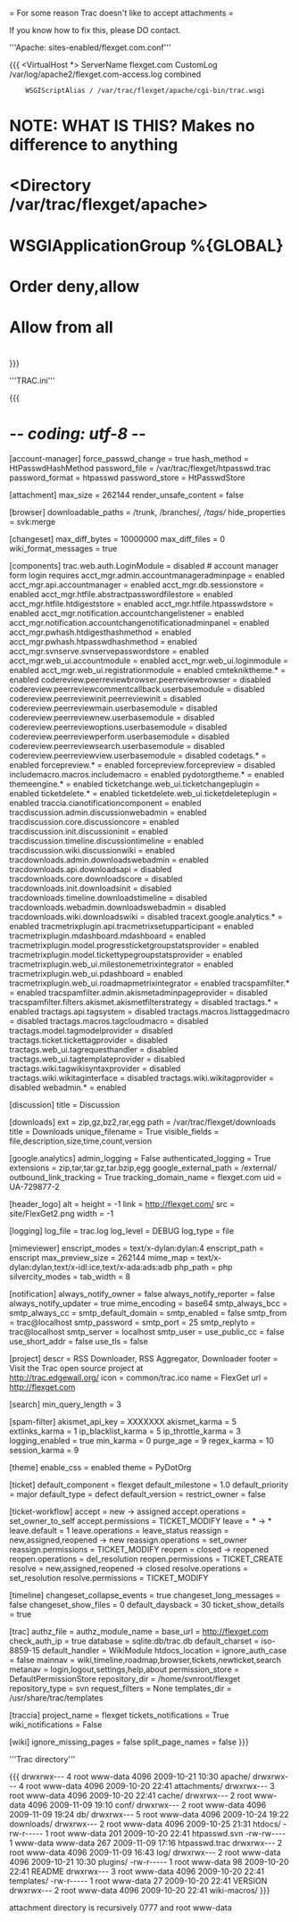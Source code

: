 = For some reason Trac doesn't like to accept attachments = 

If you know how to fix this, please DO contact.

'''Apache: sites-enabled/flexget.com.conf'''

{{{
<VirtualHost *>
        ServerName flexget.com
        CustomLog /var/log/apache2/flexget.com-access.log combined

        WSGIScriptAlias / /var/trac/flexget/apache/cgi-bin/trac.wsgi

# 
#  NOTE: WHAT IS THIS? Makes no difference to anything
#
#        <Directory /var/trac/flexget/apache>
#            WSGIApplicationGroup %{GLOBAL}
#            Order deny,allow
#            Allow from all
#        </Directory>

</VirtualHost>

}}}

'''TRAC.ini'''

{{{
# -*- coding: utf-8 -*-

[account-manager]
force_passwd_change = true
hash_method = HtPasswdHashMethod
password_file = /var/trac/flexget/htpasswd.trac
password_format = htpasswd
password_store = HtPasswdStore

[attachment]
max_size = 262144
render_unsafe_content = false

[browser]
downloadable_paths = /trunk, /branches/*, /tags/*
hide_properties = svk:merge

[changeset]
max_diff_bytes = 10000000
max_diff_files = 0
wiki_format_messages = true

[components]
trac.web.auth.LoginModule = disabled  # account manager form login requires
acct_mgr.admin.accountmanageradminpage = enabled
acct_mgr.api.accountmanager = enabled
acct_mgr.db.sessionstore = enabled
acct_mgr.htfile.abstractpasswordfilestore = enabled
acct_mgr.htfile.htdigeststore = enabled
acct_mgr.htfile.htpasswdstore = enabled
acct_mgr.notification.accountchangelistener = enabled
acct_mgr.notification.accountchangenotificationadminpanel = enabled
acct_mgr.pwhash.htdigesthashmethod = enabled
acct_mgr.pwhash.htpasswdhashmethod = enabled
acct_mgr.svnserve.svnservepasswordstore = enabled
acct_mgr.web_ui.accountmodule = enabled
acct_mgr.web_ui.loginmodule = enabled
acct_mgr.web_ui.registrationmodule = enabled
cmtekniktheme.* = enabled
codereview.peerreviewbrowser.peerreviewbrowser = disabled
codereview.peerreviewcommentcallback.userbasemodule = disabled
codereview.peerreviewinit.peerreviewinit = disabled
codereview.peerreviewmain.userbasemodule = disabled
codereview.peerreviewnew.userbasemodule = disabled
codereview.peerreviewoptions.userbasemodule = disabled
codereview.peerreviewperform.userbasemodule = disabled
codereview.peerreviewsearch.userbasemodule = disabled
codereview.peerreviewview.userbasemodule = disabled
codetags.* = enabled
forcepreview.* = enabled
forcepreview.forcepreview = disabled
includemacro.macros.includemacro = enabled
pydotorgtheme.* = enabled
themeengine.* = enabled
ticketchange.web_ui.ticketchangeplugin = enabled
ticketdelete.* = enabled
ticketdelete.web_ui.ticketdeleteplugin = enabled
traccia.cianotificationcomponent = enabled
tracdiscussion.admin.discussionwebadmin = enabled
tracdiscussion.core.discussioncore = enabled
tracdiscussion.init.discussioninit = enabled
tracdiscussion.timeline.discussiontimeline = enabled
tracdiscussion.wiki.discussionwiki = enabled
tracdownloads.admin.downloadswebadmin = enabled
tracdownloads.api.downloadsapi = disabled
tracdownloads.core.downloadscore = disabled
tracdownloads.init.downloadsinit = disabled
tracdownloads.timeline.downloadstimeline = disabled
tracdownloads.webadmin.downloadswebadmin = disabled
tracdownloads.wiki.downloadswiki = disabled
tracext.google.analytics.* = enabled
tracmetrixplugin.api.tracmetrixsetupparticipant = enabled
tracmetrixplugin.mdashboard.mdashboard = enabled
tracmetrixplugin.model.progressticketgroupstatsprovider = enabled
tracmetrixplugin.model.tickettypegroupstatsprovider = enabled
tracmetrixplugin.web_ui.milestonemetrixintegrator = enabled
tracmetrixplugin.web_ui.pdashboard = enabled
tracmetrixplugin.web_ui.roadmapmetrixintegrator = enabled
tracspamfilter.* = enabled
tracspamfilter.admin.akismetadminpageprovider = disabled
tracspamfilter.filters.akismet.akismetfilterstrategy = disabled
tractags.* = enabled
tractags.api.tagsystem = disabled
tractags.macros.listtaggedmacro = disabled
tractags.macros.tagcloudmacro = disabled
tractags.model.tagmodelprovider = disabled
tractags.ticket.tickettagprovider = disabled
tractags.web_ui.tagrequesthandler = disabled
tractags.web_ui.tagtemplateprovider = disabled
tractags.wiki.tagwikisyntaxprovider = disabled
tractags.wiki.wikitaginterface = disabled
tractags.wiki.wikitagprovider = disabled
webadmin.* = enabled

[discussion]
title = Discussion

[downloads]
ext = zip,gz,bz2,rar,egg
path = /var/trac/flexget/downloads
title = Downloads
unique_filename = True
visible_fields = file,description,size,time,count,version

[google.analytics]
admin_logging = False
authenticated_logging = True
extensions = zip,tar,tar.gz,tar.bzip,egg
google_external_path = /external/
outbound_link_tracking = True
tracking_domain_name = flexget.com
uid = UA-729877-2

[header_logo]
alt = 
height = -1
link = http://flexget.com/
src = site/FlexGet2.png
width = -1

[logging]
log_file = trac.log
log_level = DEBUG
log_type = file

[mimeviewer]
enscript_modes = text/x-dylan:dylan:4
enscript_path = enscript
max_preview_size = 262144
mime_map = text/x-dylan:dylan,text/x-idl:ice,text/x-ada:ads:adb
php_path = php
silvercity_modes = 
tab_width = 8

[notification]
always_notify_owner = false
always_notify_reporter = false
always_notify_updater = true
mime_encoding = base64
smtp_always_bcc = 
smtp_always_cc = 
smtp_default_domain = 
smtp_enabled = false
smtp_from = trac@localhost
smtp_password = 
smtp_port = 25
smtp_replyto = trac@localhost
smtp_server = localhost
smtp_user = 
use_public_cc = false
use_short_addr = false
use_tls = false

[project]
descr = RSS Downloader, RSS Aggregator, Downloader
footer = Visit the Trac open source project at<br /><a href="http://trac.edgewall.org/">http://trac.edgewall.org/</a>
icon = common/trac.ico
name = FlexGet
url = http://flexget.com

[search]
min_query_length = 3

[spam-filter]
akismet_api_key = XXXXXXX
akismet_karma = 5
extlinks_karma = 1
ip_blacklist_karma = 5
ip_throttle_karma = 3
logging_enabled = true
min_karma = 0
purge_age = 9
regex_karma = 10
session_karma = 9

[theme]
enable_css = enabled
theme = PyDotOrg

[ticket]
default_component = flexget
default_milestone = 1.0
default_priority = major
default_type = defect
default_version = 
restrict_owner = false

[ticket-workflow]
accept = new -> assigned
accept.operations = set_owner_to_self
accept.permissions = TICKET_MODIFY
leave = * -> *
leave.default = 1
leave.operations = leave_status
reassign = new,assigned,reopened -> new
reassign.operations = set_owner
reassign.permissions = TICKET_MODIFY
reopen = closed -> reopened
reopen.operations = del_resolution
reopen.permissions = TICKET_CREATE
resolve = new,assigned,reopened -> closed
resolve.operations = set_resolution
resolve.permissions = TICKET_MODIFY

[timeline]
changeset_collapse_events = true
changeset_long_messages = false
changeset_show_files = 0
default_daysback = 30
ticket_show_details = true

[trac]
authz_file = 
authz_module_name = 
base_url = http://flexget.com
check_auth_ip = true
database = sqlite:db/trac.db
default_charset = iso-8859-15
default_handler = WikiModule
htdocs_location =
ignore_auth_case = false
mainnav = wiki,timeline,roadmap,browser,tickets,newticket,search
metanav = login,logout,settings,help,about
permission_store = DefaultPermissionStore
repository_dir = /home/svnroot/flexget
repository_type = svn
request_filters = None
templates_dir = /usr/share/trac/templates

[traccia]
project_name = flexget
tickets_notifications = True
wiki_notifications = False

[wiki]
ignore_missing_pages = false
split_page_names = false
}}}

'''Trac directory'''

{{{
drwxrwx--- 4 root     www-data 4096 2009-10-21 10:30 apache/
drwxrwx--- 4 root     www-data 4096 2009-10-20 22:41 attachments/
drwxrwx--- 3 root     www-data 4096 2009-10-20 22:41 cache/
drwxrwx--- 2 root     www-data 4096 2009-11-09 19:10 conf/
drwxrwx--- 2 root     www-data 4096 2009-11-09 19:24 db/
drwxrwx--- 5 root     www-data 4096 2009-10-24 19:22 downloads/
drwxrwx--- 2 root     www-data 4096 2009-10-25 21:31 htdocs/
-rw-r----- 1 root     www-data  201 2009-10-20 22:41 htpasswd.svn
-rw-rw---- 1 www-data www-data  267 2009-11-09 17:16 htpasswd.trac
drwxrwx--- 2 root     www-data 4096 2009-11-09 16:43 log/
drwxrwx--- 2 root     www-data 4096 2009-10-21 10:30 plugins/
-rw-r----- 1 root     www-data   98 2009-10-20 22:41 README
drwxrwx--- 3 root     www-data 4096 2009-10-20 22:41 templates/
-rw-r----- 1 root     www-data   27 2009-10-20 22:41 VERSION
drwxrwx--- 2 root     www-data 4096 2009-10-20 22:41 wiki-macros/
}}}

attachment directory is recursively 0777 and root www-data
